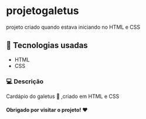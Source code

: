 # projetogaletus

projeto criado quando estava iniciando no HTML e CSS

## 📱 Tecnologias usadas

- HTML 
- CSS

### 💻 Descrição 

Cardápio do galetus 🥩 ,criado em HTML e CSS

#### Obrigado por visitar o projeto! ❤️
